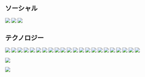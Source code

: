 ## ソーシャル
[![](https://img.shields.io/badge/-discord-0d1117?style=for-the-badge&logo=discord&)](https://discordapp.com/users/593442349686718477)
[![](https://img.shields.io/badge/-facebook-0d1117?style=for-the-badge&logo=facebook&)](https://www.facebook.com/mark.ushida.35)
[![](https://img.shields.io/badge/-stackoverflow-0d1117?style=for-the-badge&logo=stackoverflow&)](https://stackoverflow.com/users/12933483/10k20)

## テクノロジー
![](https://img.shields.io/badge/-JavaScript-black?style=for-the-badge&logo=javascript&)
![](https://img.shields.io/badge/-Python-black?style=for-the-badge&logo=python&)
![](https://img.shields.io/badge/-Django-black?style=for-the-badge&logo=django&logoColor=103e2e)
![](https://img.shields.io/badge/-Vue-black?style=for-the-badge&logo=vue.js&)
![](https://img.shields.io/badge/-Nuxt-black?style=for-the-badge&logo=nuxt.js&)
![](https://img.shields.io/badge/-PHP-black?style=for-the-badge&logo=php&)
![](https://img.shields.io/badge/-Linux-black?style=for-the-badge&logo=linux&)
![](https://img.shields.io/badge/-Docker-black?style=for-the-badge&logo=docker&)
![](https://img.shields.io/badge/-React-black?style=for-the-badge&logo=react&)
![](https://img.shields.io/badge/-Wordpress-black?style=for-the-badge&logo=wordpress&)
![](https://img.shields.io/badge/-Apache-black?style=for-the-badge&logo=apache&logoColor=a40302)
![](https://img.shields.io/badge/-Nginx-black?style=for-the-badge&logo=nginx&)
![](https://img.shields.io/badge/-Jira-black?style=for-the-badge&logo=jira&logoColor=3080f7)
![](https://img.shields.io/badge/-Jenkins-black?style=for-the-badge&logo=jenkins&)
![](https://img.shields.io/badge/-Postman-black?style=for-the-badge&logo=postman&)
![](https://img.shields.io/badge/-Adobe-black?style=for-the-badge&logo=adobe&logoColor=ed0e05)
![](https://img.shields.io/badge/-Git-black?style=for-the-badge&logo=git&)
![](https://img.shields.io/badge/-Bootstrap-black?style=for-the-badge&logo=bootstrap&)
![](https://img.shields.io/badge/-Go-black?style=for-the-badge&logo=go&)
![](https://img.shields.io/badge/-Gulp-black?style=for-the-badge&logo=gulp&)
![](https://img.shields.io/badge/-Npm-black?style=for-the-badge&logo=npm&)
![](https://img.shields.io/badge/-Three-black?style=for-the-badge&logo=three.js&)

![](https://github-readme-stats.vercel.app/api?username=10k20&title_color=8a6ad9&bg_color=0d1117&text_color=e9f5f2&hide_border=true&show_icons=true&include_all_commits=true&count_private=true)

![](https://github-readme-stats.vercel.app/api/top-langs/?username=10k20&title_color=8a6ad9&bg_color=0d1117&text_color=e9f5f2&hide_border=true&langs_count=10)
